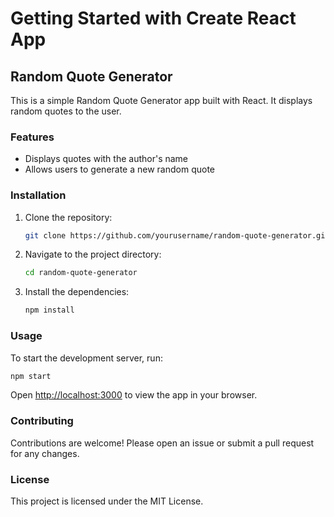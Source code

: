 # Getting Started with Create React App
## Random Quote Generator

This is a simple Random Quote Generator app built with React. It displays random quotes to the user.

### Features

- Displays quotes with the author's name
- Allows users to generate a new random quote

### Installation

1. Clone the repository:
    ```sh
    git clone https://github.com/yourusername/random-quote-generator.git
    ```
2. Navigate to the project directory:
    ```sh
    cd random-quote-generator
    ```
3. Install the dependencies:
    ```sh
    npm install
    ```

### Usage

To start the development server, run:
```sh
npm start
```
Open [http://localhost:3000](http://localhost:3000) to view the app in your browser.

### Contributing

Contributions are welcome! Please open an issue or submit a pull request for any changes.

### License

This project is licensed under the MIT License.

